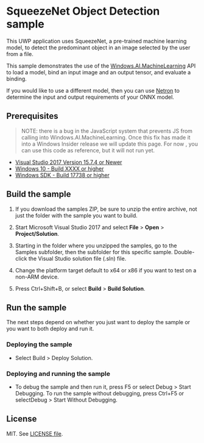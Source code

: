 
# SqueezeNet Object Detection sample

This UWP application uses SqueezeNet, a pre-trained machine learning model, to detect the predominant object in an image selected by the user from a file.

This sample demonstrates the use of the [Windows.AI.MachineLearning](https://docs.microsoft.com/uwp/api/windows.ai.machinelearning) API to load a model, bind an input image and an output tensor, and evaluate a binding.

If you would like to use a different model, then you can use [Netron](https://github.com/lutzroeder/Netron) to determine the input and output requirements of your ONNX model.

## Prerequisites


> NOTE:  there is a bug in the JavaScript system that prevents JS from calling into Windows.AI.MachineLearning.   Once this fix has made it into a Windows Insider release we will update this page.  For now , you can use this code as reference, but it will not run yet.


- [Visual Studio 2017 Version 15.7.4 or Newer](https://developer.microsoft.com/en-us/windows/downloads)
- [Windows 10 - Build XXXX or higher](https://www.microsoft.com/en-us/software-download/windowsinsiderpreviewiso)
- [Windows SDK - Build 17738 or higher](https://www.microsoft.com/en-us/software-download/windowsinsiderpreviewSDK)

## Build the sample

1. If you download the samples ZIP, be sure to unzip the entire archive, not just the folder with
   the sample you want to build.

2. Start Microsoft Visual Studio 2017 and select **File** \> **Open** \> **Project/Solution**.

3. Starting in the folder where you unzipped the samples, go to the Samples subfolder, then the
   subfolder for this specific sample. Double-click the Visual Studio solution file (.sln) file.

4. Change the platform target default to x64 or x86 if you want to test on a non-ARM device.

5. Press Ctrl+Shift+B, or select **Build** \> **Build Solution**.

## Run the sample

The next steps depend on whether you just want to deploy the sample or you want to both deploy and run it.

### Deploying the sample

- Select Build > Deploy Solution.

### Deploying and running the sample

- To debug the sample and then run it, press F5 or select Debug >  Start Debugging. To run the sample without debugging, press Ctrl+F5 or selectDebug > Start Without Debugging.

## License

MIT. See [LICENSE file](https://github.com/Microsoft/Windows-Machine-Learning/blob/master/LICENSE).

